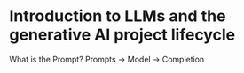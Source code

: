 # Introduction to LLMs and the generative AI project lifecycle
What is the Prompt?
Prompts -> Model -> Completion
